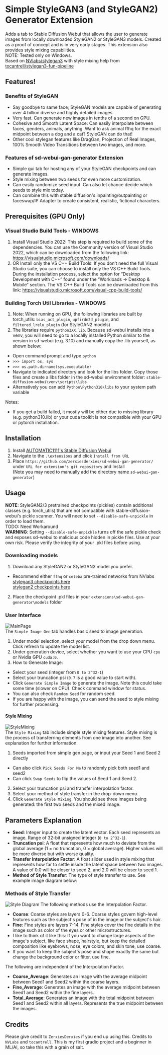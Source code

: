 # Simple StyleGAN3 (and StyleGAN2) Generator Extension

Adds a tab to Stable Diffusion Webui that allows the user to generate images from locally downloaded StyleGAN2 or StyleGAN3 models. Created as a proof of concept and is in very early stages. This extension also provides style mixing capabilities.  
NOTE: Tested only on Windows.  
Based on [NVlabs/stylegan3](https://github.com/NVlabs/stylegan3) with style mixing help from [tocantrell/stylegan3-fun-pipeline](https://github.com/tocantrell/stylegan3-fun-pipeline/)

## Features!

### Benefits of StyleGAN 
- Say goodbye to same face; StyleGAN models are capable of generating over 4 billion diverse and highly detailed images.
- Very fast. Can generate new images in tenths of a second on GPU.
- Cohesive and Smooth Latent Space: Can easily interpolate between faces, genders, animals, anything. Want to ask animal ffhq for the exact midpoint between a dog and a cat? StyleGAN can do that!
- Other cool stylegan features like DragGan, Projection of Real Images, 100% Smooth Video Transitions between two images, and more.

### Features of sd-webui-gan-generator Extension
- Simple gui tab for hosting any of your StyleGAN checkpoints and can generate images.
- Style mixing between two seeds for even more customization.
- Can easily randomize seed input. Can also let chance decide which seeds to style mix today.
- Can combine this with stable diffusion's inpainting/outpainting or faceswap/IP Adapter to create consistent, realistic, fictional characters.

## Prerequisites (GPU Only)

### Visual Studio Build Tools - WINDOWS

1. Install Visual Studio 2022: This step is required to build some of the dependencies. You can use the Community version of Visual Studio 2022, which can be downloaded from the following link: https://visualstudio.microsoft.com/downloads/
2. OR Install only the VS C++ Build Tools: If you don’t need the full Visual Studio suite, you can choose to install only the VS C++ Build Tools. During the installation process, select the option for “Desktop Development with C++” found under the “Workloads -> Desktop & Mobile” section. The VS C++ Build Tools can be downloaded from this link: https://visualstudio.microsoft.com/visual-cpp-build-tools/

### Building Torch Util Libraries - WINDOWS

1. Note: When running on GPU, the following libraries are built by torch_utils: `bias_act_plugin`, `upfirdn2d_plugin`, and `filtered_lrelu_plugin` (for StyleGAN2 models)
2. The libraries require `python3XX.lib`. Because sd-webui installs into a venv, you will need to go to a locally installed Python similar to the version in sd-webui (e.g. 3.10) and manually copy the .lib yourself, as shown below:
- Open command prompt and type `python`
- `>>> import os, sys`
- `>>> os.path.dirname(sys.executable)`
- Navigate to indicated directory and look for the libs folder. Copy those files and create a libs folder in the sd-webui environment folder: `stable-diffusion-webui\venv\scripts\libs`
- Alternatively you can add `Python\Python310\libs` to your system path variable

Notes:
- If you get a build failed, it mostly will be either due to missing library (e.g. python310.lib) or your cuda toolkit is not compatible with your GPU or pytorch installation.

## Installation

1. Install [AUTOMATIC1111's Stable Diffusion Webui](https://github.com/AUTOMATIC1111/stable-diffusion-webui)
2. Navigate to the `.\extensions` and click `Install from URL`
3. Place `https://github.com/zerxiesderxies/sd-webui-gan-generator/` under `URL for extension's git repository` and Install  
(Note you may need to manually add the directory name `sd-webui-gan-generator`)

## Usage

**NOTE**: StyleGAN2/3 pretrained checkpoints (pickles) contain additional classes (e.g. torch_utils) that are not compatible with stable-diffusion-webui's pickle scanner. You will need to set `--disable-safe-unpickle` in order to load them.  
TODO: Need Workaround  
**WARNING**: Setting `--disable-safe-unpickle` turns off the safe pickle check and exposes sd-webui to malicious code hidden in pickle files. Use at your own risk. Please verify the integrity of your .pkl files before using.

### Downloading models

1. Download any StyleGAN2 or StyleGAN3 model you prefer.
- Recommend either `ffhq` or `celeba` pre-trained networks from NVlabs  
[stylegan3 checkpoints here](https://catalog.ngc.nvidia.com/orgs/nvidia/teams/research/models/stylegan3)  
[stylegan2 checkpoints here](https://catalog.ngc.nvidia.com/orgs/nvidia/teams/research/models/stylegan2)  
2. Place the checkpoint .pkl files in your `extensions\sd-webui-gan-generator\models` folder

### User Interface
![MainPage](https://github.com/zerxiesderxies/sd-webui-gan-generator/assets/161509935/8143466c-3861-4535-b01b-eb3bf62eba98)  
The `Simple Image Gen` tab handles basic seed to image generation.
1. Under model selection, select your model from the drop down menu. Click refresh to update the model list.
2. Under generation device, select whether you want to use your CPU `cpu` or Nvidia GPU `cuda:0`.
3. How to Generate Image:
- Select your seed (integer from `0 to 2^32-1`)
- Select your truncation psi (`0.7` is a good value to start with).
- Click `Generate Simple Image` to generate the image. Note this could take some time (slower on CPU). Check command window for status.
- You can also check `Random Seed` for random seed.
- If you are happy with the image, you can send the seed to style mixing for further processing.

#### Style Mixing
![StyleMixing](https://github.com/zerxiesderxies/sd-webui-gan-generator/assets/161509935/b934563f-dccf-4a28-b111-fe92a480f41b)  
The `Style Mixing` tab include simple style mixing features. Style mixing is the process of transferring elements from one image into another. See explanation for further information.
1. Seeds imported from simple gen page, or input your Seed 1 and Seed 2 directly
- Can also click `Pick Seeds For Me` to randomly pick both seed1 and seed2
- Can click `Swap Seeds` to flip the values of Seed 1 and Seed 2.
2. Select your truncation psi and transfer interpolation factor.
3. Select your method of style transfer in the drop-down menu.
4. Click `Generate Style Mixing`. You should see three images being generated: the first two seeds and the mixed image.

## Parameters Explanation

- **Seed**: Integer input to create the latent vector. Each seed represents an image. Range of 32-bit unsigned integer (`0 to 2^32-1`).
- **Truncation psi**: A float that represents how much to deviate from the global average (1 = no truncation, 0 = global average). Higher values will be more diverse but with worse quality. 
- **Transfer Interpolation Factor**: A float slider used in style mixing that represents how far to settle inside the latent space between two images. A value of 0.0 will be closer to seed 2, and 2.0 will be closer to seed 1.
- **Method of Style Transfer**: The type of style transfer to use. See example image diagram below:

### Methods of Style Transfer
![Style Diagram](https://github.com/zerxiesderxies/sd-webui-gan-generator/assets/161509935/ec844593-817d-4ce2-86d8-ef24858ed755)
The following methods use the Interpolation Factor.
- **Coarse**: Coarse styles are layers 0-6. Coarse styles govern high-level features such as the subject's pose of in the image or the subject's hair.
- **Fine**: Fine styles are layers 7-14. Fine styles cover the fine details in the image such as color of the eyes or other microstructures.
- I like to think of it like this: If you want to change large aspects of the image's subject, like face shape, hairstyle, but keep the detailed composition like eyebrows, nose, eye colors, and skin tone, use coarse.
- If you want to keep the subject's pose and shape exactly the same but change the background color or filter, use fine.   

The following are independent of the Interpolation Factor.
- **Coarse_Average**: Generates an image with the average midpoint between Seed1 and Seed2 within the coarse layers.
- **Fine_Average**: Generates an image with the average midpoint between Seed1 and Seed2 within the fine layers.
- **Total_Average**: Generates an image with the total midpoint between Seed1 and Seed2 within all layers. Represents the true midpoint between the images.

## Credits
Please give credit to `ZerxiesDerxies` if you end up using this.
Credits to `NVLabs` and `tocantrell`. This is my first gradio project and a beginner in ML/AI, so take this with a grain of salt.

